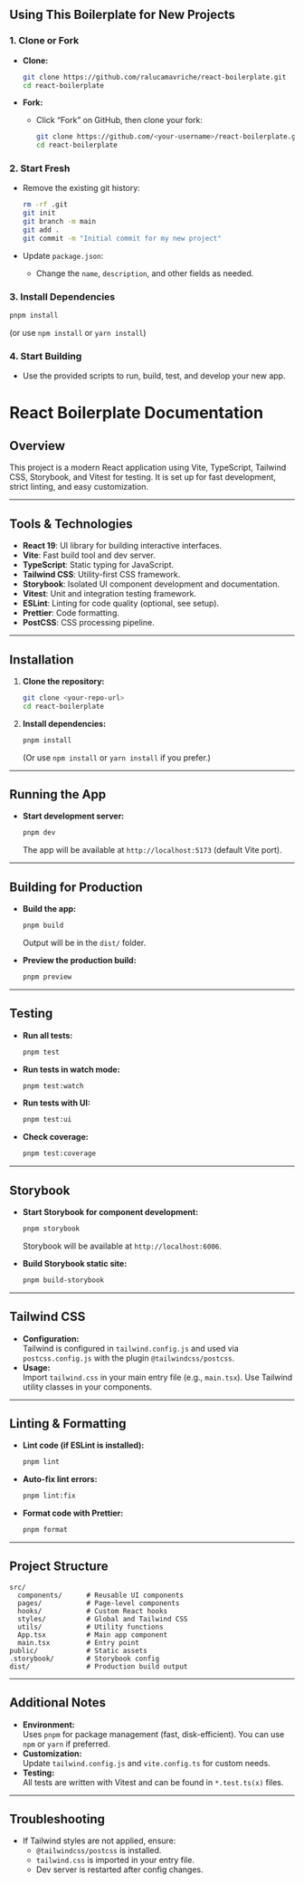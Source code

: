 ## Using This Boilerplate for New Projects

### 1. Clone or Fork

- **Clone:**

  ```sh
  git clone https://github.com/ralucamavriche/react-boilerplate.git
  cd react-boilerplate
  ```

- **Fork:**
  - Click “Fork” on GitHub, then clone your fork:
    ```sh
    git clone https://github.com/<your-username>/react-boilerplate.git
    cd react-boilerplate
    ```

### 2. Start Fresh

- Remove the existing git history:
  ```sh
  rm -rf .git
  git init
  git branch -m main
  git add .
  git commit -m "Initial commit for my new project"
  ```

- Update `package.json`:
  - Change the `name`, `description`, and other fields as needed.

### 3. Install Dependencies

```sh
pnpm install
```
(or use `npm install` or `yarn install`)

### 4. Start Building

- Use the provided scripts to run, build, test, and develop your new app.
 # React Boilerplate Documentation

 ## Overview

 This project is a modern React application using Vite, TypeScript, Tailwind CSS, Storybook, and Vitest for testing. It is set up for fast development, strict linting, and easy customization.

 ---

 ## Tools & Technologies

 - **React 19**: UI library for building interactive interfaces.
 - **Vite**: Fast build tool and dev server.
 - **TypeScript**: Static typing for JavaScript.
 - **Tailwind CSS**: Utility-first CSS framework.
 - **Storybook**: Isolated UI component development and documentation.
 - **Vitest**: Unit and integration testing framework.
 - **ESLint**: Linting for code quality (optional, see setup).
 - **Prettier**: Code formatting.
 - **PostCSS**: CSS processing pipeline.

 ---

 ## Installation

 1. **Clone the repository:**
    ```sh
    git clone <your-repo-url>
    cd react-boilerplate
    ```

 2. **Install dependencies:**
    ```sh
    pnpm install
    ```
    (Or use `npm install` or `yarn install` if you prefer.)

 ---

 ## Running the App

 - **Start development server:**
   ```sh
   pnpm dev
   ```
   The app will be available at `http://localhost:5173` (default Vite port).

 ---

 ## Building for Production

 - **Build the app:**
   ```sh
   pnpm build
   ```
   Output will be in the `dist/` folder.

 - **Preview the production build:**
   ```sh
   pnpm preview
   ```

 ---

 ## Testing

 - **Run all tests:**
   ```sh
   pnpm test
   ```

 - **Run tests in watch mode:**
   ```sh
   pnpm test:watch
   ```

 - **Run tests with UI:**
   ```sh
   pnpm test:ui
   ```

 - **Check coverage:**
   ```sh
   pnpm test:coverage
   ```

 ---

 ## Storybook

 - **Start Storybook for component development:**
   ```sh
   pnpm storybook
   ```
   Storybook will be available at `http://localhost:6006`.

 - **Build Storybook static site:**
   ```sh
   pnpm build-storybook
   ```

 ---

 ## Tailwind CSS

 - **Configuration:**  
   Tailwind is configured in `tailwind.config.js` and used via `postcss.config.js` with the plugin `@tailwindcss/postcss`.
 - **Usage:**  
   Import `tailwind.css` in your main entry file (e.g., `main.tsx`). Use Tailwind utility classes in your components.

 ---

 ## Linting & Formatting

 - **Lint code (if ESLint is installed):**
   ```sh
   pnpm lint
   ```
 - **Auto-fix lint errors:**
   ```sh
   pnpm lint:fix
   ```
 - **Format code with Prettier:**
   ```sh
   pnpm format
   ```

 ---

 ## Project Structure

 ```
 src/
   components/      # Reusable UI components
   pages/           # Page-level components
   hooks/           # Custom React hooks
   styles/          # Global and Tailwind CSS
   utils/           # Utility functions
   App.tsx          # Main app component
   main.tsx         # Entry point
 public/            # Static assets
 .storybook/        # Storybook config
 dist/              # Production build output
 ```

 ---

 ## Additional Notes

 - **Environment:**  
   Uses `pnpm` for package management (fast, disk-efficient). You can use `npm` or `yarn` if preferred.
 - **Customization:**  
   Update `tailwind.config.js` and `vite.config.ts` for custom needs.
 - **Testing:**  
   All tests are written with Vitest and can be found in `*.test.ts(x)` files.

 ---

 ## Troubleshooting

 - If Tailwind styles are not applied, ensure:
   - `@tailwindcss/postcss` is installed.
   - `tailwind.css` is imported in your entry file.
   - Dev server is restarted after config changes.
